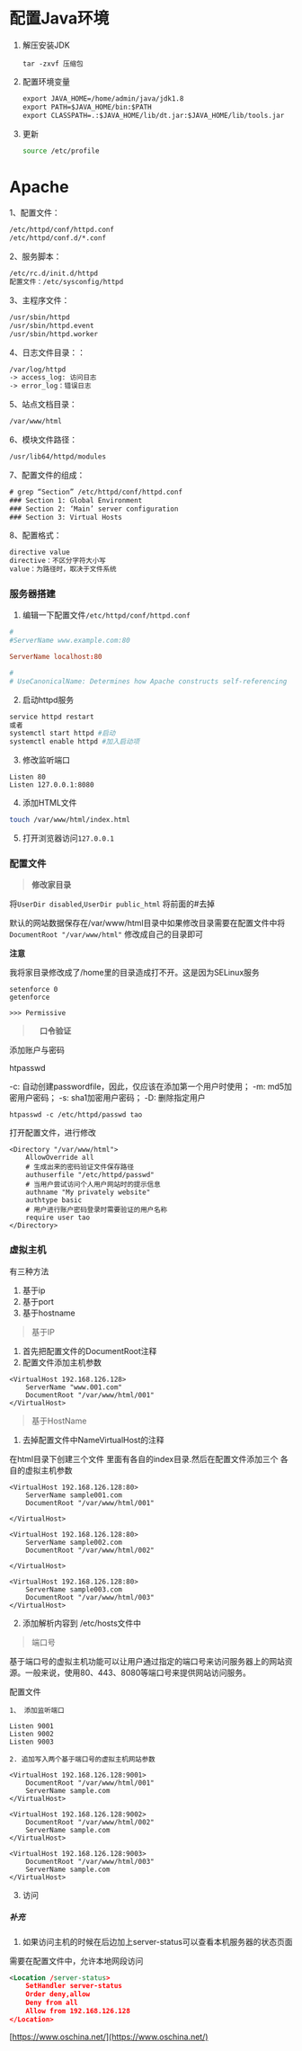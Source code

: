 # 配置Java环境

1. 解压安装JDK

   ```shell
   tar -zxvf 压缩包
   ```

2. 配置环境变量

   ```xml
   export JAVA_HOME=/home/admin/java/jdk1.8
   export PATH=$JAVA_HOME/bin:$PATH 
   export CLASSPATH=.:$JAVA_HOME/lib/dt.jar:$JAVA_HOME/lib/tools.jar 
   ```

3. 更新

   ```bash
   source /etc/profile
   ```

   

# Apache

1、配置文件：

```xml
/etc/httpd/conf/httpd.conf 
/etc/httpd/conf.d/*.conf
```
2、服务脚本：
```xml
/etc/rc.d/init.d/httpd 
配置文件：/etc/sysconfig/httpd
```
3、主程序文件：

```xml
/usr/sbin/httpd 
/usr/sbin/httpd.event 
/usr/sbin/httpd.worker
```
4、日志文件目录：：
```xml
/var/log/httpd 
-> access_log: 访问日志 
-> error_log：错误日志
```
5、站点文档目录：

```xml
/var/www/html
```
6、模块文件路径：
```xml
/usr/lib64/httpd/modules
```
7、配置文件的组成：

```xml
# grep “Section” /etc/httpd/conf/httpd.conf 
### Section 1: Global Environment 
### Section 2: ‘Main’ server configuration 
### Section 3: Virtual Hosts
```
8、配置格式：

```xml
directive value 
directive：不区分字符大小写 
value：为路径时，取决于文件系统
```


### 服务器搭建

1. 编辑一下配置文件`/etc/httpd/conf/httpd.conf `

```conf
#
#ServerName www.example.com:80

ServerName localhost:80

#
# UseCanonicalName: Determines how Apache constructs self-referencing 
```

2. 启动httpd服务

```bash
service httpd restart
或者
systemctl start httpd #启动
systemctl enable httpd #加入启动项
```

3. 修改监听端口

```properties
Listen 80
Listen 127.0.0.1:8080
```

4. 添加HTML文件

```bash
touch /var/www/html/index.html
```

5. 打开浏览器访问`127.0.0.1`

### 配置文件

> **修改家目录**

将`UserDir disabled`,`UserDir public_html` 将前面的#去掉

默认的网站数据保存在/var/www/html目录中如果修改目录需要在配置文件中将`DocumentRoot "/var/www/html"` 修改成自己的目录即可

**注意**

我将家目录修改成了/home里的目录造成打不开。这是因为SELinux服务

```
setenforce 0
getenforce

>>> Permissive
```

>　**口令验证**


添加账户与密码

htpasswd

-c: 自动创建passwordfile，因此，仅应该在添加第一个用户时使用； 
-m: md5加密用户密码； 
-s: sha1加密用户密码； 
-D: 删除指定用户

```
htpasswd -c /etc/httpd/passwd tao
```

打开配置文件，进行修改

```
<Directory "/var/www/html">
    AllowOverride all
    # 生成出来的密码验证文件保存路径
	authuserfile "/etc/httpd/passwd"
	# 当用户尝试访问个人用户网站时的提示信息
	authname "My privately website"
	authtype basic
	# 用户进行账户密码登录时需要验证的用户名称
	require user tao
</Directory>
```


### 虚拟主机

有三种方法

1. 基于ip
2. 基于port
3. 基于hostname

> 基于IP

1. 首先把配置文件的DocumentRoot注释
2. 配置文件添加主机参数

```
<VirtualHost 192.168.126.128>
	ServerName "www.001.com"
	DocumentRoot "/var/www/html/001"
</VirtualHost>
```


> 基于HostName

1. 去掉配置文件中NameVirtualHost的注释

在html目录下创建三个文件 里面有各自的index目录.然后在配置文件添加三个
各自的虚拟主机参数

```
<VirtualHost 192.168.126.128:80>
	ServerName sample001.com
	DocumentRoot "/var/www/html/001"
	
</VirtualHost>

<VirtualHost 192.168.126.128:80>
	ServerName sample002.com
	DocumentRoot "/var/www/html/002"
	
</VirtualHost>

<VirtualHost 192.168.126.128:80>
	ServerName sample003.com
	DocumentRoot "/var/www/html/003"
</VirtualHost>

```

2. 添加解析内容到 /etc/hosts文件中

> 端口号

基于端口号的虚拟主机功能可以让用户通过指定的端口号来访问服务器上的网站资源。一般来说，使用80、443、8080等端口号来提供网站访问服务。

配置文件

```
1、 添加监听端口

Listen 9001
Listen 9002
Listen 9003

2. 追加写入两个基于端口号的虚拟主机网站参数

<VirtualHost 192.168.126.128:9001>
	DocumentRoot "/var/www/html/001"
	ServerName sample.com
</VirtualHost>

<VirtualHost 192.168.126.128:9002>
	DocumentRoot "/var/www/html/002"
	ServerName sample.com
</VirtualHost>

<VirtualHost 192.168.126.128:9003>
	DocumentRoot "/var/www/html/003"
	ServerName sample.com
</VirtualHost>
```

3. 访问


##### 补充

1. 如果访问主机的时候在后边加上server-status可以查看本机服务器的状态页面

需要在配置文件中，允许本地网段访问

```xml
<Location /server-status>
    SetHandler server-status
    Order deny,allow
    Deny from all
    Allow from 192.168.126.128
</Location>
```



[https://www.oschina.net/](https://www.oschina.net/)

